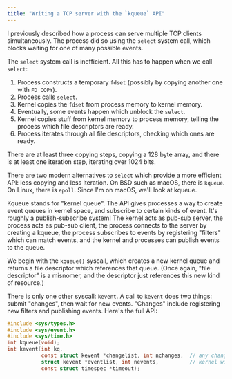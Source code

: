 ```yaml
---
title: "Writing a TCP server with the `kqueue` API"
---
```


I previously described how a process can serve multiple TCP clients simultaneously. The process did so using the `select` system call, which blocks waiting for one of many possible events.

The `select` system call is inefficient. All this has to happen when we call `select`:

1. Process constructs a temporary `fdset` (possibly by copying another one with `FD_COPY`).
1. Process calls `select`.
1. Kernel copies the `fdset` from process memory to kernel memory.
1. Eventually, some events happen which unblock the `select`.
1. Kernel copies stuff from kernel memory to process memory, telling the process which file descriptors are ready.
1. Process iterates through all file descriptors, checking which ones are ready.

There are at least three copying steps, copying a 128 byte array, and there is at least one iteration step, iterating over 1024 bits.

There are two modern alternatives to `select` which provide a more efficient API: less copying and less iteration. On BSD such as macOS, there is `kqueue`. On Linux, there is `epoll`. Since I'm on macOS, we'll look at kqueue.

Kqueue stands for "kernel queue". The API gives processes a way to create event queues in kernel space, and subscribe to certain kinds of event. It's roughly a publish-subscribe system! The kernel acts as pub-sub server, the process acts as pub-sub client, the process connects to the server by creating a kqueue, the process subscribes to events by registering "filters" which can match events, and the kernel and processes can publish events to the queue.

We begin with the `kqueue()` syscall, which creates a new kernel queue and returns a file descriptor which references that queue. (Once again, "file descriptor" is a misnomer, and the descriptor just references this new kind of resource.)

There is only one other syscall: `kevent`. A call to `kevent` does two things: submit "changes", then wait for new events. "Changes" include registering new filters and publishing events. Here's the full API:

```c
#include <sys/types.h>
#include <sys/event.h>
#include <sys/time.h>
int kqueue(void);
int kevent(int kq,
           const struct kevent *changelist, int nchanges,  // any changes to register (can be NULL/0)
           struct kevent *eventlist, int nevents,          // kernel will put events here if not NULL/0
           const struct timespec *timeout);
```
